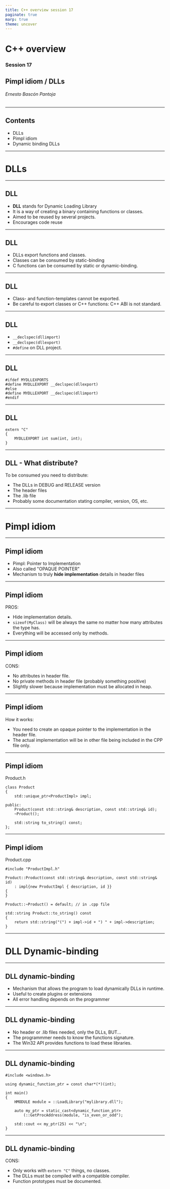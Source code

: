 ```yaml
---
title: C++ overview session 17
paginate: true
marp: true
theme: uncover
---
```


# C++ overview

### Session 17
## Pimpl idiom / DLLs

###### *Ernesto Bascón Pantoja*

---
## Contents

* DLLs
* Pimpl idiom
* Dynamic binding DLLs

---
# DLLs
---
## DLL

- **DLL** stands for Dynamic Loading Library
- It is a way of creating a binary containing functions or classes.
- Aimed to be reused by several projects.
- Encourages code reuse
---
## DLL

- DLLs export functions and classes.
- Classes can be consumed by static-binding
- C functions can be consumed by static or dynamic-binding.
---
## DLL

- Class- and function-templates cannot be exported.
- Be careful to export classes or C++ functions: C++ ABI is not standard.
---
## DLL

- `__declspec(dllimport)`
- `__declspec(dllexport)`
- `#define` on DLL project.
---
## DLL

```
#ifdef MYDLLEXPORTS
#define MYDLLEXPORT __declspec(dllexport)
#else
#define MYDLLEXPORT __declspec(dllimport)
#endif
```
---
## DLL

```
extern "C"
{
    MYDLLEXPORT int sum(int, int);
}
```
---
## DLL - What distribute?

To be consumed you need to distribute:

- The DLLs in DEBUG and RELEASE version
- The header files
- The .lib file
- Probably some documentation stating compiler, version, OS, etc.

---
# Pimpl idiom
---
## Pimpl idiom

- Pimpl: Pointer to Implementation
- Also called "OPAQUE POINTER"
- Mechanism to truly **hide implementation** details in header files
---
## Pimpl idiom

PROS:
- Hide implementation details.
- `sizeof(MyClass)` will be always the same no matter how many attributes the type has.
- Everything will be accessed only by methods.
---
## Pimpl idiom

CONS:
- No attributes in header file.
- No private methods in header file (probably something positive)
- Slightly slower because implementation must be allocated in heap.
---
## Pimpl idiom

How it works:

- You need to create an opaque pointer to the implementation in the header file.
- The actual implementation will be in other file being included in the CPP file only.

---
## Pimpl idiom

Product.h

```
class Product
{
    std::unique_ptr<ProductImpl> impl;

public:
    Product(const std::string& description, const std::string& id);
    ~Product();

    std::string to_string() const;
};
```
---
## Pimpl idiom

Product.cpp

```
#include "ProductImpl.h"

Product::Product(const std::string& description, const std::string& id)
    : impl{new ProductImpl { description, id }}
{
}

Product::~Product() = default; // in .cpp file

std::string Product::to_string() const
{
    return std::string("(") + impl->id + ") " + impl->description;
}
```
---
# DLL Dynamic-binding
---
## DLL dynamic-binding

- Mechanism that allows the program to load dynamically DLLs in runtime.
- Useful to create plugins or extensions
- All error handling depends on the programmer
---
## DLL dynamic-binding

- No header or .lib files needed, only the DLLs, BUT...
- The programmmer needs to know the functions signature.
- The Win32 API provides functions to load these libraries.
---

## DLL dynamic-binding

```
#include <windows.h>

using dynamic_function_ptr = const char*(*)(int);

int main()
{
    HMODULE module = ::LoadLibrary("mylibrary.dll");

    auto my_ptr = static_cast<dynamic_function_ptr>
        (::GetProcAddress(module, "is_even_or_odd");

    std::cout << my_ptr(25) << "\n";
}

```
---
## DLL dynamic-binding

CONS:

- Only works with `extern "C"` things, no classes.
- The DLLs must be compiled with a compatible compiler.
- Function prototypes must be documented.








